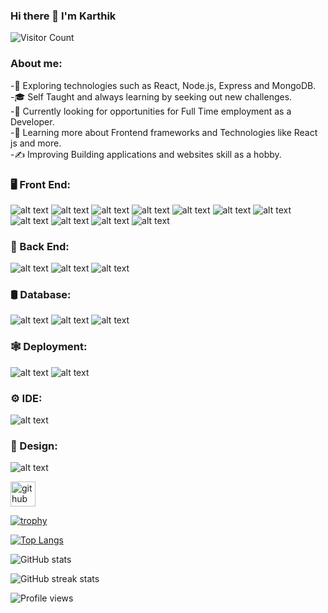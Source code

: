 ### Hi there 👋 I'm Karthik

![Visitor Count](https://profile-counter.glitch.me/{karthik0036}/count.svg)



### About me:</br>
-🤔   Exploring technologies such as React, Node.js, Express and MongoDB.</br>
-🎓   Self Taught and always learning by seeking out new challenges.</br>
-💼   Currently looking for opportunities for Full Time employment as a Developer.</br>
-🌱   Learning more about Frontend frameworks and Technologies like React js and more.</br>
-✍️   Improving Building applications and websites skill as a hobby.</br>



### 🖥️   Front End:</br>
 
![alt text](https://img.shields.io/badge/HTML5-E34F26?style=for-the-badge&logo=html5&logoColor=white)
![alt text](https://img.shields.io/badge/CSS3-1572B6?style=for-the-badge&logo=css3&logoColor=white)
![alt text](https://img.shields.io/badge/Sass-CC6699?style=for-the-badge&logo=sass&logoColor=white)
![alt text](https://img.shields.io/badge/JavaScript-323330?style=for-the-badge&logo=javascript&logoColor=F7DF1E)
![alt text](https://img.shields.io/badge/TypeScript-007ACC?style=for-the-badge&logo=typescript&logoColor=white)
![alt text](https://img.shields.io/badge/React-20232A?style=for-the-badge&logo=react&logoColor=61DAFB)
![alt text](https://img.shields.io/badge/Tailwind_CSS-38B2AC?style=for-the-badge&logo=tailwind-css&logoColor=white)
![alt text](https://img.shields.io/badge/Material--UI-0081CB?style=for-the-badge&logo=material-ui&logoColor=white)
![alt text](https://img.shields.io/badge/Bootstrap-563D7C?style=for-the-badge&logo=bootstrap&logoColor=white)
![alt text](https://img.shields.io/badge/Redux-593D88?style=for-the-badge&logo=redux&logoColor=white)
![alt text](https://img.shields.io/badge/Python-3776AB?style=for-the-badge&logo=python&logoColor=white)


### 🧩  Back End:</br>
![alt text](https://img.shields.io/badge/Node.js-339933?style=for-the-badge&logo=nodedotjs&logoColor=white)
![alt text](https://img.shields.io/badge/Express.js-000000?style=for-the-badge&logo=express&logoColor=white)
![alt text](https://img.shields.io/badge/Django-092E20?style=for-the-badge&logo=django&logoColor=green)


### 🛢  Database:</br>
![alt text](https://img.shields.io/badge/MongoDB-white?style=for-the-badge&logo=mongodb&logoColor=4EA94B)
![alt text](https://img.shields.io/badge/PostgreSQL-316192?style=for-the-badge&logo=postgresql&logoColor=white)
![alt text](https://img.shields.io/badge/MySQL-005C84?style=for-the-badge&logo=mysql&logoColor=white)


### 🕸  Deployment:</br>
![alt text](https://img.shields.io/badge/Netlify-00C7B7?style=for-the-badge&logo=netlify&logoColor=white)
![alt text](https://img.shields.io/badge/Heroku-430098?style=for-the-badge&logo=heroku&logoColor=white)



### ⚙️ IDE:</br>
![alt text](	https://img.shields.io/badge/Visual_Studio_Code-0078D4?style=for-the-badge&logo=visual%20studio%20code&logoColor=white)


### 📐 Design:</br>
![alt text](https://img.shields.io/badge/Figma-F24E1E?style=for-the-badge&logo=figma&logoColor=white)</br>


[<img src='https://cdn.jsdelivr.net/npm/simple-icons@3.0.1/icons/github.svg' alt='github' height='40'>](https://github.com/karthik0036)  

[![trophy](https://github-profile-trophy.vercel.app/?username=karthik0036)](https://github.com/ryo-ma/github-profile-trophy)

[![Top Langs](https://github-readme-stats.vercel.app/api/top-langs/?username=karthik0036)](https://github.com/anuraghazra/github-readme-stats)

![GitHub stats](https://github-readme-stats.vercel.app/api?username=karthik0036&show_icons=true)  



![GitHub streak stats](https://github-readme-streak-stats.herokuapp.com/?user=karthik0036)  

![Profile views](https://gpvc.arturio.dev/karthik0036)  









